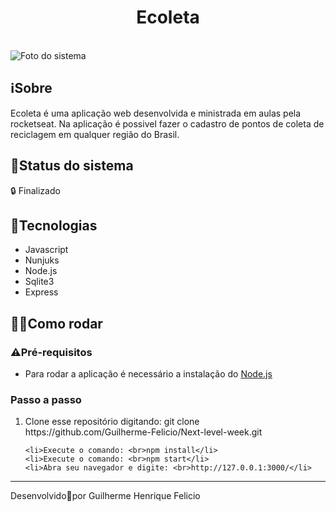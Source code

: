 <h1 align="center">
    Ecoleta</h1>
    <br>
    <img alt="Foto do sistema" src="./screenshots/sistema.png"/>

<h2>
   ℹ️Sobre
</h2>
Ecoleta é uma aplicação web desenvolvida e ministrada em aulas pela rocketseat. Na aplicação é possivel fazer o cadastro de pontos de coleta de reciclagem em qualquer região do Brasil.
<h2>🚧Status do sistema</h2>
🔒 Finalizado

<h2>🚀Tecnologias</h2>
<ul>
    <li>Javascript</li>
    <li>Nunjuks</li>
    <li>Node.js</li>
    <li>Sqlite3</li>
    <li>Express</li>
</ul>

<h2>👩‍💻Como rodar</h2>

<h3>⚠️Pré-requisitos</h3>

<ul>
    <li>Para rodar a aplicação é necessário a instalação do <a href="https://nodejs.org/en/download/">Node.js</a></li>
</ul>



<h3>Passo a passo</h3>
<ol>
    <li>Clone esse repositório digitando:
        git clone https://github.com/Guilherme-Felicio/Next-level-week.git</li>
    
    <li>Execute o comando: <br>npm install</li>
    <li>Execute o comando: <br>npm start</li>
    <li>Abra seu navegador e digite: <br>http://127.0.0.1:3000/</li>

</ol>


    
<hr height="4px">
Desenvolvido🖤por Guilherme Henrique Felicio

